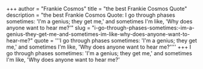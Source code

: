 +++
author = "Frankie Cosmos"
title = "the best Frankie Cosmos Quote"
description = "the best Frankie Cosmos Quote: I go through phases sometimes: 'I'm a genius; they get me,' and sometimes I'm like, 'Why does anyone want to hear me?'"
slug = "i-go-through-phases-sometimes:-im-a-genius-they-get-me-and-sometimes-im-like-why-does-anyone-want-to-hear-me?"
quote = '''I go through phases sometimes: 'I'm a genius; they get me,' and sometimes I'm like, 'Why does anyone want to hear me?''''
+++
I go through phases sometimes: 'I'm a genius; they get me,' and sometimes I'm like, 'Why does anyone want to hear me?'
